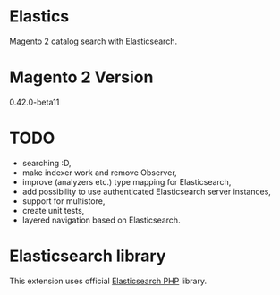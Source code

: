Elastics
========

Magento 2 catalog search with Elasticsearch.

Magento 2 Version
=================
0.42.0-beta11


TODO
====
* searching :D,
* make indexer work and remove Observer,
* improve (analyzers etc.) type mapping for Elasticsearch,
* add possibility to use authenticated Elasticsearch server instances,
* support for multistore,
* create unit tests,
* layered navigation based on Elasticsearch.

Elasticsearch library
=====================

This extension uses official [Elasticsearch PHP](http://www.elastic.co/guide/en/elasticsearch/client/php-api/current/index.html) library.
